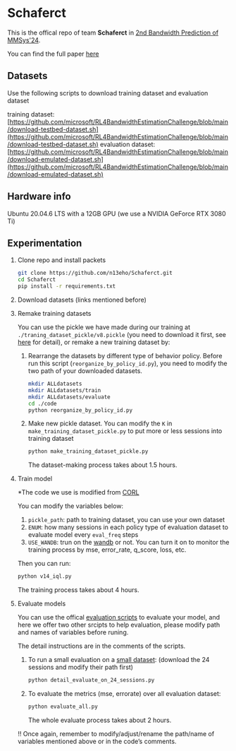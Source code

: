 # Schaferct
This is the offical repo of team **Schaferct** in [2nd Bandwidth Prediction of MMSys'24](https://www.microsoft.com/en-us/research/academic-program/bandwidth-estimation-challenge/overview/). 

You can find the full paper [here](https://dl.acm.org/doi/10.1145/3625468.3652183)

## Datasets

Use the following scripts to download training dataset and evaluation dataset

training dataset: [https://github.com/microsoft/RL4BandwidthEstimationChallenge/blob/main/download-testbed-dataset.sh](https://github.com/microsoft/RL4BandwidthEstimationChallenge/blob/main/download-testbed-dataset.sh)
evaluation dataset: [https://github.com/microsoft/RL4BandwidthEstimationChallenge/blob/main/download-emulated-dataset.sh](https://github.com/microsoft/RL4BandwidthEstimationChallenge/blob/main/download-emulated-dataset.sh)

## Hardware info

Ubuntu 20.04.6 LTS with a 12GB GPU (we use a NVIDIA GeForce RTX 3080 Ti)

## Experimentation

1. Clone repo and install packets
    
    ```bash
    git clone https://github.com/n13eho/Schaferct.git
    cd Schaferct
    pip install -r requirements.txt
    ```
    
2. Download datasets (links mentioned before)
3. Remake training datasets
    
    You can use the pickle we have made during our training at `./traning_dataset_pickle/v8.pickle` (you need to download it first, see [here](https://github.com/n13eho/Schaferct/blob/main/training_dataset_pickle/README.md) for detail), or remake a new training dataset by:
    
    1. Rearrange the datasets by different type of behavior policy. Before run this script (`reorganize_by_policy_id.py`), you need to modify the two path of your downloaded datasets.
        
        ```bash
        mkdir ALLdatasets
        mkdir ALLdatasets/train
        mkdir ALLdatasets/evaluate
        cd ./code
        python reorganize_by_policy_id.py
        ```
        
    2. Make new pickle dataset. You can modify the `K` in `make_training_dataset_pickle.py` to put more or less sessions into training dataset
        
        ```bash
        python make_training_dataset_pickle.py
        ```
        
        The dataset-making process takes about 1.5 hours.
        
4. Train model
    
    *The code we use is modified from [CORL](https://github.com/tinkoff-ai/CORL/blob/main/algorithms/offline/iql.py)
    
    You can modify the variables below:
    
    1. `pickle_path`: path to training dataset, you can use your own dataset
    2. `ENUM`: how many sessions in each policy type of evaluation dataset to evaluate model every `eval_freq` steps
    3. `USE_WANDB`: trun on the [wandb](https://wandb.ai/site) or not. You can turn it on to monitor the training process by mse, error_rate, q_score, loss, etc.
    
    Then you can run:
    
    ```bash
    python v14_iql.py
    ```
    
    The training process takes about 4 hours.
    
5. Evaluate models
    
    You can use the offical [evaluation scripts](https://github.com/microsoft/RL4BandwidthEstimationChallenge/blob/main/run_baseline_model.py) to evaluate your model, and here we offer two other srcipts to help evaluation, please modify path and names of variables before runing.
    
    The detail instructions are in the comments of the scripts.
    
    1. To run a small evaluation on a [small dataset](https://github.com/microsoft/RL4BandwidthEstimationChallenge/tree/main/data): (download the 24 sessions and modify their path first)
        
        ```bash
        python detail_evaluate_on_24_sessions.py
        ```
        
    2. To evaluate the metrics (mse, errorate) over all evaluation dataset:
        
        ```bash
        python evaluate_all.py
        ```
        
        The whole evaluate process takes about 2 hours.
        
    
    !! Once again, remember to modify/adjust/rename the path/name of variables mentioned above or in the code’s comments.
